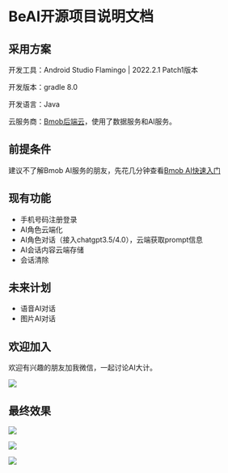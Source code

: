 # BeAI开源项目说明文档

## 采用方案  

开发工具：Android Studio Flamingo | 2022.2.1 Patch1版本  

开发版本：gradle 8.0  

开发语言：Java  

云服务商：[Bmob后端云](https://www.bmobapp.com)，使用了数据服务和AI服务。  

## 前提条件  

建议不了解Bmob AI服务的朋友，先花几分钟查看[Bmob AI快速入门](https://doc.bmobapp.com/ai/android/index.html)  

## 现有功能  

- 手机号码注册登录
- AI角色云端化
- AI角色对话（接入chatgpt3.5/4.0），云端获取prompt信息
- AI会话内容云端存储
- 会话清除

## 未来计划  

- 语音AI对话
- 图片AI对话

## 欢迎加入

欢迎有兴趣的朋友加我微信，一起讨论AI大计。  

![](1.jpg)

## 最终效果  

![](2.jpg)

![](3.jpg)

![](4.jpg)
